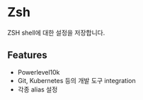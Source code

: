 # Zsh

ZSH shell에 대한 설정을 저장합니다.

## Features

- Powerlevel10k
- Git, Kubernetes 등의 개발 도구 integration
- 각종 alias 설정
